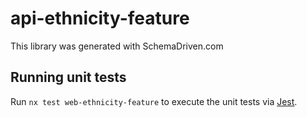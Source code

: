 
# api-ethnicity-feature

This library was generated with SchemaDriven.com

## Running unit tests

Run `nx test web-ethnicity-feature` to execute the unit tests via [Jest](https://jestjs.io).

